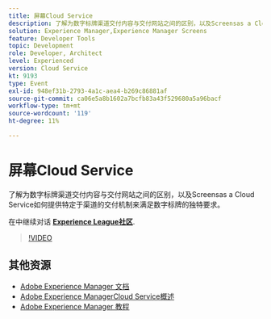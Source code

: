 ```yaml
---
title: 屏幕Cloud Service
description: 了解为数字标牌渠道交付内容与交付网站之间的区别，以及Screensas a Cloud Service如何提供特定于渠道的交付机制来满足数字标牌的独特要求。
solution: Experience Manager,Experience Manager Screens
feature: Developer Tools
topic: Development
role: Developer, Architect
level: Experienced
version: Cloud Service
kt: 9193
type: Event
exl-id: 948ef31b-2793-4a1c-aea4-b269c86881af
source-git-commit: ca06e5a8b1602a7bcfb83a43f529680a5a96bacf
workflow-type: tm+mt
source-wordcount: '119'
ht-degree: 11%

---
```


# 屏幕Cloud Service

了解为数字标牌渠道交付内容与交付网站之间的区别，以及Screensas a Cloud Service如何提供特定于渠道的交付机制来满足数字标牌的独特要求。

在中继续对话 **[Experience League社区](https://adobe.ly/3umX8Be)**.

>[!VIDEO](https://video.tv.adobe.com/v/337885/?quality=12&learn=on&hidetitle=true)

## 其他资源

- [Adobe Experience Manager 文档](https://experienceleague.adobe.com/docs/experience-manager-cloud-service.html)
- [Adobe Experience ManagerCloud Service概述](https://experienceleague.adobe.com/docs/experience-manager-cloud-service/overview/home.html)
- [Adobe Experience Manager 教程](https://experienceleague.adobe.com/docs/experience-manager-tutorials.html)
